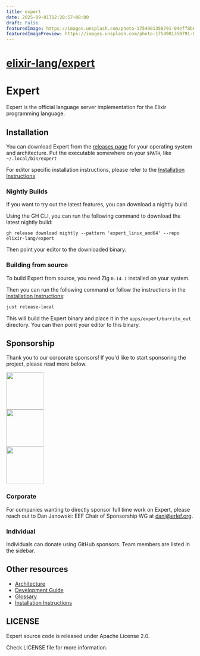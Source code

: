 ```yaml
---
title: expert
date: 2025-09-01T12:28:57+08:00
draft: False
featuredImage: https://images.unsplash.com/photo-1754901350791-04eff8b6289c?ixid=M3w0NjAwMjJ8MHwxfHJhbmRvbXx8fHx8fHx8fDE3NTY3MDA4NDh8&ixlib=rb-4.1.0
featuredImagePreview: https://images.unsplash.com/photo-1754901350791-04eff8b6289c?ixid=M3w0NjAwMjJ8MHwxfHJhbmRvbXx8fHx8fHx8fDE3NTY3MDA4NDh8&ixlib=rb-4.1.0
---
```


# [elixir-lang/expert](https://github.com/elixir-lang/expert)

# Expert

Expert is the official language server implementation for the Elixir programming language.

## Installation

You can download Expert from the [releases page](https://github.com/elixir-lang/expert/releases) for your
operating system and architecture. Put the executable somewhere on your `$PATH`, like `~/.local/bin/expert`

For editor specific installation instructions, please refer to the [Installation Instructions](pages/installation.md)

### Nightly Builds

If you want to try out the latest features, you can download a nightly build.

Using the GH CLI, you can run the following command to download the latest nightly build:

```shell
gh release download nightly --pattern 'expert_linux_amd64' --repo elixir-lang/expert
```

Then point your editor to the downloaded binary.

### Building from source

To build Expert from source, you need Zig `0.14.1` installed on your system.

Then you can run the following command or follow the instructions in the [Installation Instructions](pages/installation.md):

```sh
just release-local
```

This will build the Expert binary and place it in the `apps/expert/burrito_out` directory. You can then point your
editor to this binary.

## Sponsorship

Thank you to our corporate sponsors! If you'd like to start sponsoring the project, please read more below.

<div>
  <img height="100" src="./assets/sponsors/fly.png">
</div>
<div>
  <img height="100" src="./assets/sponsors/tauspace.png">
</div>
<div>
  <img height="100" src="./assets/sponsors/river.png">
</div>

### Corporate

For companies wanting to directly sponsor full time work on Expert, please reach out to Dan Janowski: EEF Chair of Sponsorship WG at danj@erlef.org.

### Individual

Individuals can donate using GitHub sponsors. Team members are listed in the sidebar.

## Other resources

- [Architecture](pages/architecture.md)
- [Development Guide](pages/development.md)
- [Glossary](pages/glossary.md)
- [Installation Instructions](pages/installation.md)

## LICENSE

Expert source code is released under Apache License 2.0.

Check LICENSE file for more information.
